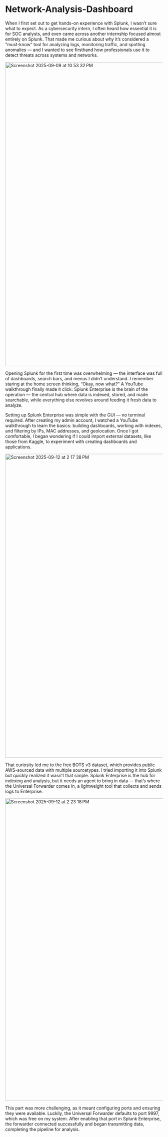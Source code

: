 # Network-Analysis-Dashboard
When I first set out to get hands-on experience with Splunk, I wasn’t sure what to expect. As a cybersecurity intern, I often heard how essential it is for SOC analysts, and even came across another internship focused almost entirely on Splunk. That made me curious about why it’s considered a “must-know” tool for analyzing logs, monitoring traffic, and spotting anomalies — and I wanted to see firsthand how professionals use it to detect threats across systems and networks.



<img width="1918" height="971" alt="Screenshot 2025-09-09 at 10 53 32 PM" src="https://github.com/user-attachments/assets/55efaaf6-ab22-4f4c-bdf2-d057550e61a6" />





Opening Splunk for the first time was overwhelming — the interface was full of dashboards, search bars, and menus I didn’t understand. I remember staring at the home screen thinking, “Okay, now what?” A YouTube walkthrough finally made it click: Splunk Enterprise is the brain of the operation — the central hub where data is indexed, stored, and made searchable, while everything else revolves around feeding it fresh data to analyze.

Setting up Splunk Enterprise was simple with the GUI — no terminal required. After creating my admin account, I watched a YouTube walkthrough to learn the basics: building dashboards, working with indexes, and filtering by IPs, MAC addresses, and geolocation. Once I got comfortable, I began wondering if I could import external datasets, like those from Kaggle, to experiment with creating dashboards and applications.


<img width="1916" height="970" alt="Screenshot 2025-09-12 at 2 17 38 PM" src="https://github.com/user-attachments/assets/bc87501c-2899-4bda-8127-ffce4f1dd451" />



That curiosity led me to the free BOTS v3 dataset, which provides public AWS-sourced data with multiple sourcetypes. I tried importing it into Splunk but quickly realized it wasn’t that simple. Splunk Enterprise is the hub for indexing and analysis, but it needs an agent to bring in data — that’s where the Universal Forwarder comes in, a lightweight tool that collects and sends logs to Enterprise.




<img width="970" height="966" alt="Screenshot 2025-09-12 at 2 23 18 PM" src="https://github.com/user-attachments/assets/6aaef024-c7fd-4da7-b29d-4170db2ea600" />


This part was more challenging, as it meant configuring ports and ensuring they were available. Luckily, the Universal Forwarder defaults to port 9997, which was free on my system. After enabling that port in Splunk Enterprise, the forwarder connected successfully and began transmitting data, completing the pipeline for analysis.


 
